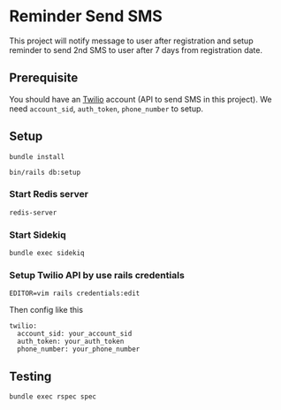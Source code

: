 # Reminder Send SMS

This project will notify message to user after registration and setup reminder to send 2nd SMS to user after 7 days from registration date.

## Prerequisite

You should have an [Twilio](https://www.twilio.com) account (API to send SMS in this project). We need `account_sid`, `auth_token`, `phone_number` to setup.

## Setup

`bundle install`

`bin/rails db:setup`

### Start Redis server 

`redis-server`

### Start Sidekiq

`bundle exec sidekiq`

### Setup Twilio API by use rails credentials 

`EDITOR=vim rails credentials:edit`

Then config like this

```
twilio:
  account_sid: your_account_sid
  auth_token: your_auth_token
  phone_number: your_phone_number
```

## Testing

`bundle exec rspec spec`



